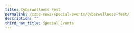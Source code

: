 ```yaml
---
title: Cyberwellness Fest
permalink: /czps-news/special-events/cyberwellness-fest/
description: ""
third_nav_title: Special Events
---
```

